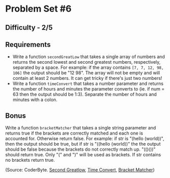 Problem Set #6
===========

Difficulty - 2/5
---------

Requirements
------------

- Write a function <code>secondGreatLow</code> that takes a single array of numbers and returns the second lowest and second greatest numbers, respectively, separated by a space. For example: if the array contains <code>[7, 7, 12, 98, 106]</code> the output should be "12 98". The array will not be empty and will contain at least 2 numbers. It can get tricky if there's just two numbers!
- Write a function <code>timeConvert</code> that takes a number parameter and returns the number of hours and minutes the parameter converts to (ie. if num = 63 then the output should be 1:3). Separate the number of hours and minutes with a colon.

Bonus
-------

Write a function <code>bracketMatcher</code> that takes a single string parameter and returns true if the brackets are correctly matched and each one is accounted for. Otherwise return false. For example: if str is "(hello (world))", then the output should be true, but if str is "((hello (world))" the the output should be false because the brackets do not correctly match up. "(()())" should return true. Only "(" and ")" will be used as brackets. If str contains no brackets return true.

(Source: CoderByte. <a href="http://coderbyte.com/CodingArea/GuestEditor.php?ct=Second%20Greatlow&lan=JavaScript">Second Greatlow</a>, <a href="http://coderbyte.com/CodingArea/GuestEditor.php?ct=Time%20Convert&lan=JavaScript">Time Convert</a>, <a href="http://coderbyte.com/CodingArea/GuestEditor.php?ct=Bracket%20Matcher&lan=JavaScript">Bracket Matcher</a>)